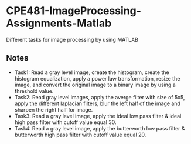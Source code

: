 # CPE481-ImageProcessing-Assignments-Matlab
Different tasks for image processing by using MATLAB


## Notes
* Task1: Read a gray level image, create the histogram, create the histogram equalization, apply a power law transformation, resize the image, and convert the original image to a binary image by using a threshold value.
* Task2: Read gray level images, apply the averge filter with size of 5x5, apply the different laplacian filters, blur the left half of the image and sharpen the right half for image.
* Task3: Read a gray level image, apply the ideal low pass filter & ideal high pass filter with cutoff value equal 30.
* Task4: Read a gray level image, apply the butterworth low pass filter & butterworth high pass filter with cutoff value equal 20.
